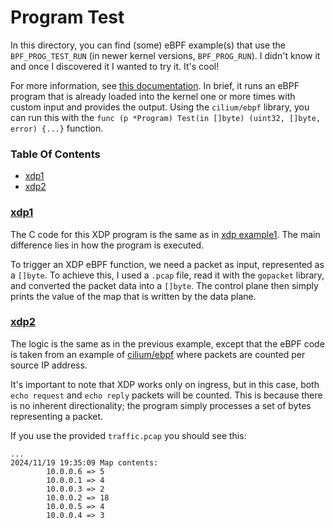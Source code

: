 # Program Test 

In this directory, you can find (some) eBPF example(s) that use the `BPF_PROG_TEST_RUN` (in newer kernel versions, `BPF_PROG_RUN`). I didn't know it and once I discovered it I wanted to try it. It's cool!

For more information, see [this documentation](https://docs.ebpf.io/linux/syscall/BPF_PROG_TEST_RUN/). In brief, it runs an eBPF program that is already loaded into the kernel one or more times with custom input and provides the output. Using the `cilium/ebpf` library, you can run this with the `func (p *Program) Test(in []byte) (uint32, []byte, error) {...}` function.


### Table Of Contents

* [xdp1](#xdp1)
* [xdp2](#xdp2)



### [xdp1](./xdp1/)

The C code for this XDP program is the same as in [xdp example1](../xdp/example1/). The main difference lies in how the program is executed.

To trigger an XDP eBPF function, we need a packet as input, represented as a `[]byte`. To achieve this, I used a `.pcap` file, read it with the `gopacket` library, and converted the packet data into a `[]byte`. The control plane then simply prints the value of the map that is written by the data plane.


### [xdp2](./xdp2/)

The logic is the same as in the previous example, except that the eBPF code is taken from an example of [cilium/ebpf](https://github.com/cilium/ebpf/blob/main/examples/xdp/xdp.c) where packets are counted per source IP address.

It's important to note that XDP works only on ingress, but in this case, both `echo request` and `echo reply` packets will be counted. This is because there is no inherent directionality; the program simply processes a set of bytes representing a packet.

If you use the provided `traffic.pcap` you should see this:
```
...
2024/11/19 19:35:09 Map contents:
        10.0.0.6 => 5
        10.0.0.1 => 4
        10.0.0.3 => 2
        10.0.0.2 => 18
        10.0.0.5 => 4
        10.0.0.4 => 3
```


